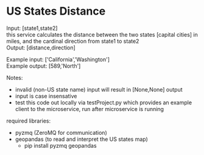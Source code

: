 # US States Distance
Input: [state1,state2] <br>
this service calculates the distance between the two states [capital cities] in miles, and the cardinal direction from state1 to state2 <br>
Output: [distance,direction] <br>

Example input: ['California','Washington'] <br>
Example output: [589,'North'] <br>

Notes: <br>
- invalid (non-US state name) input will result in [None,None] output <br>
- input is case insensative <br>
- test this code out locally via testProject.py which provides an example client to the microservice, run after microservice is running <br>


required libraries: <br>
- pyzmq      (ZeroMQ for communication) <br>
- geopandas  (to read and interpret the US states map) <br>
    - pip install pyzmq geopandas <br>

